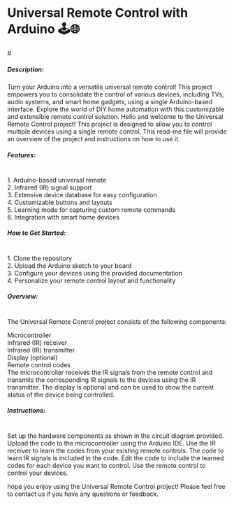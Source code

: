 #  Universal Remote Control with Arduino 🕹️🌐

#<h5>Description:</h5>
Turn your Arduino into a versatile universal remote control! This project empowers you to consolidate the control of various devices, including TVs, audio systems, and smart home gadgets, using a single Arduino-based interface. Explore the world of DIY home automation with this customizable and extensible remote control solution.
Hello and welcome to the Universal Remote Control project! 
This project is designed to allow you to control multiple devices using a single remote control. 
This read-me file will provide an overview of the project and instructions on how to use it.<br>


<h5>Features:</h5><br>
1. Arduino-based universal remote<br>
2. Infrared (IR) signal support<br>
3. Extensive device database for easy configuration<br>
4. Customizable buttons and layouts<br>
5. Learning mode for capturing custom remote commands<br>
6. Integration with smart home devices<br>


<h5>How to Get Started:</h5><br>
1. Clone the repository<br>
2. Upload the Arduino sketch to your board<br>
3. Configure your devices using the provided documentation<br>
4. Personalize your remote control layout and functionality<br>


<h5>Overview:</h5><br>
The Universal Remote Control project consists of the following components:

Microcontroller<br>
Infrared (IR) receiver<br>
Infrared (IR) transmitter<br>
Display (optional)<br>
Remote control codes<br>
The microcontroller receives the IR signals from the remote control and transmits the corresponding IR signals to the devices using the IR transmitter. The display is optional and can be used to show the current status of the device being controlled.<br>

<h5>Instructions:</h5><br>
Set up the hardware components as shown in the circuit diagram provided.
Upload the code to the microcontroller using the Arduino IDE.
Use the IR receiver to learn the codes from your existing remote controls. The code to learn IR signals is included in the code.
Edit the code to include the learned codes for each device you want to control.
Use the remote control to control your devices.

hope you enjoy using the Universal Remote Control project! Please feel free to contact us if you have any questions or feedback.
